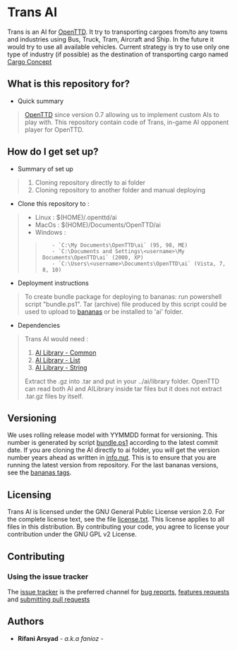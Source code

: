 # Trans AI

Trans is an AI for [OpenTTD](http://www.openttd.org). It try to transporting cargoes from/to any towns and industries using Bus, Truck, Tram, Aircraft and Ship. In the future it would try to use all available vehicles. Current strategy is try to use only one type of industry (if possible) as the destination of transporting cargo named [Cargo Concept](http://www.openttdcoop.org/wiki/Gametype:Cargo_Concept)

## What is this repository for? ##

* Quick summary
> [OpenTTD](http://www.openttd.org) since version 0.7 allowing us to implement custom AIs to play with.
> This repository contain code of Trans, in-game AI opponent player for OpenTTD.

## How do I get set up? ##

* Summary of set up
> 1. Cloning repository directly to ai folder
> 2. Cloning repository to another folder and manual deploying
>
* Clone this repository to :
> * Linux : $(HOME)/.openttd/ai
> * MacOs : $(HOME)/Documents/OpenTTD/ai
> * Windows :
>>        - `C:\My Documents\OpenTTD\ai` (95, 98, ME)
>>        - `C:\Documents and Settings\<username>\My Documents\OpenTTD\ai` (2000, XP)
>>        - `C:\Users\<username>\Documents\OpenTTD\ai` (Vista, 7, 8, 10)
>
* Deployment instructions
> To create bundle package for deploying to bananas: run powershell script "bundle.ps1".
> Tar (archive) file produced by this script could be used to upload to [bananas](http://bananas.openttd.org/) or be installed to 'ai' folder.
>
* Dependencies
> Trans AI would need :
> 1. [AI Library - Common ](http://noai.openttd.org/downloads/Libraries/AILibCommon-2.tar.gz)
> 2. [AI Library - List](http://noai.openttd.org/downloads/Libraries/AILibList-3.tar.gz)
> 3. [AI Library - String](http://noai.openttd.org/downloads/Libraries/AILib.String-2.tar.gz)
>
> Extract the .gz into .tar and put in your ../ai/library folder.
> OpenTTD can read both AI and AILibrary inside tar files but it does not extract .tar.gz files by itself.


## Versioning

We uses rolling release model with YYMMDD format for versioning. This number is generated by script [bundle.ps1](https://github.com/fanioz/AI-Trans/blob/master/bundle.ps1) according to the latest commit date. If you are cloning the AI directly to ai folder, you will get the version number years ahead as written in [info.nut](info.nut). This is to ensure that you are running the latest version from repository. For the last bananas versions, see the [bananas tags](https://github.com/fanioz/AI-Trans/tags). 

## Licensing

Trans AI is licensed under the GNU General Public License version 2.0. For the complete license text, see the file [license.txt](license.txt). This license applies to all files in this distribution.
By contributing your code, you agree to license your contribution under the GNU GPL v2 License.

## Contributing

### Using the issue tracker

The [issue tracker](https://github.com/fanioz/AI_Trans/issues) is
the preferred channel for [bug reports](#bug-reports), [features requests](#feature-requests)
and [submitting pull requests](#pull-requests)

## Authors

* **Rifani Arsyad** - *a.k.a fanioz* -
